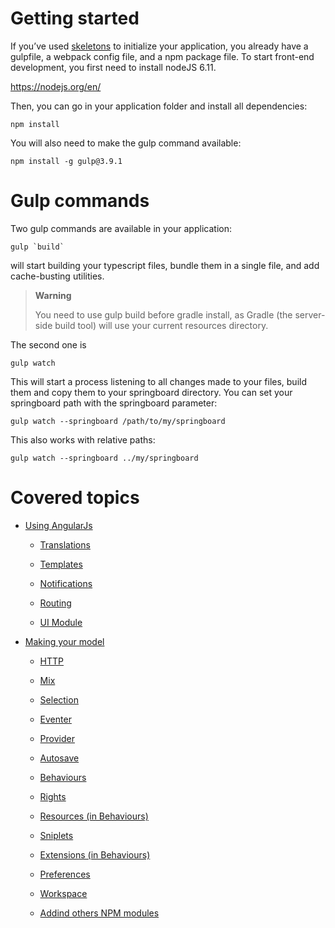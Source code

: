 # Getting started

If you’ve used [skeletons](https://github.com/entcore/skeletons) to initialize your application, you already have a gulpfile, a webpack config file, and a npm package file. To start front-end development, you first need to install nodeJS 6.11.

<https://nodejs.org/en/>

Then, you can go in your application folder and install all dependencies:

`npm install`

You will also need to make the gulp command available:

`npm install -g gulp@3.9.1`

# Gulp commands

Two gulp commands are available in your application:

`` gulp `build` ``

will start building your typescript files, bundle them in a single file, and add cache-busting utilities.

> **Warning**
>
> You need to use gulp build before gradle install, as Gradle (the server-side build tool) will use your current resources directory.

The second one is

`gulp watch`

This will start a process listening to all changes made to your files, build them and copy them to your springboard directory. You can set your springboard path with the springboard parameter:

`gulp watch --springboard /path/to/my/springboard`

This also works with relative paths:

`gulp watch --springboard ../my/springboard`

# Covered topics

-   [Using AngularJs](angularjs/index.md)

    -   [Translations](angularjs/translations.md)

    -   [Templates](angularjs/templates.md)

    -   [Notifications](angularjs/notifications.md)

    -   [Routing](angularjs/routing.md)

    -   [UI Module](angularjs/ui-module.md)

-   [Making your model](model/index.md)

    -   [HTTP](model/http.md)

    -   [Mix](model/mix.md)

    -   [Selection](model/selection.md)

    -   [Eventer](model/eventer.md)

    -   [Provider](model/provider.md)

    -   [Autosave](model/autosave.md)

    -   [Behaviours](model/behaviours.md)

    -   [Rights](model/rights.md)

    -   [Resources (in Behaviours)](model/resources.md)

    -   [Sniplets](model/sniplets.md)

    -   [Extensions (in Behaviours)](model/extensions.md)

    -   [Preferences](model/preferences.md)

    -   [Workspace](model/workspace.md)

    -   [Addind others NPM modules](model/use-npm-modules.md)


